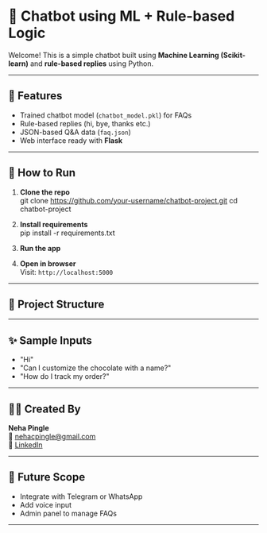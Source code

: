 # 🤖 Chatbot using ML + Rule-based Logic

Welcome! This is a simple chatbot built using **Machine Learning (Scikit-learn)** and **rule-based replies** using Python.

---

## 📌 Features

- Trained chatbot model (`chatbot_model.pkl`) for FAQs
- Rule-based replies (hi, bye, thanks etc.)
- JSON-based Q&A data (`faq.json`)
- Web interface ready with **Flask**

---

## 🚀 How to Run

1. **Clone the repo**  
git clone https://github.com/your-username/chatbot-project.git cd chatbot-project


2. **Install requirements**  
pip install -r requirements.txt


3. **Run the app**  

4. **Open in browser**  
Visit: `http://localhost:5000`

---

## 📂 Project Structure


---

## ✨ Sample Inputs

- "Hi"
- "Can I customize the chocolate with a name?"
- "How do I track my order?"

---

## 👩‍💻 Created By

**Neha Pingle**  
📧 [nehacpingle@gmail.com](mailto:nehacpingle@gmail.com)  
🔗 [LinkedIn](http://www.linkedin.com/in/neha-pingle-p6421969)

---

## 🧠 Future Scope

- Integrate with Telegram or WhatsApp
- Add voice input
- Admin panel to manage FAQs

---


